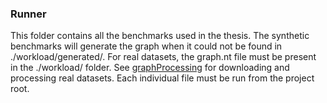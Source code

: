 ### Runner
This folder contains all the benchmarks used in the thesis. The synthetic benchmarks will generate the graph when it could not be found in ./workload/generated/.
For real datasets, the graph.nt file must be present in the ./workload/ folder. See [graphProcessing](https://github.com/lucdon/LCRIndexing/graphProcessing/README.md) for downloading and processing real datasets.
Each individual file must be run from the project root. 